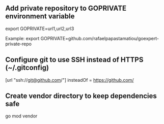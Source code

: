 ## Add private repository to GOPRIVATE environment variable

export GOPRIVATE=url1,url2,url3

Example: export GOPRIVATE=github.com/rafaelpapastamatiou/goexpert-private-repo


## Configure git to use SSH instead of HTTPS (~/.gitconfig)

[url "ssh://git@github.com/"]
	insteadOf = https://github.com/


## Create vendor directory to keep dependencies safe

go mod vendor